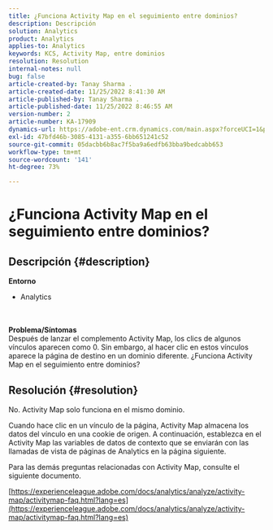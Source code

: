 ```yaml
---
title: ¿Funciona Activity Map en el seguimiento entre dominios?
description: Descripción
solution: Analytics
product: Analytics
applies-to: Analytics
keywords: KCS, Activity Map, entre dominios
resolution: Resolution
internal-notes: null
bug: false
article-created-by: Tanay Sharma .
article-created-date: 11/25/2022 8:41:30 AM
article-published-by: Tanay Sharma .
article-published-date: 11/25/2022 8:46:55 AM
version-number: 2
article-number: KA-17909
dynamics-url: https://adobe-ent.crm.dynamics.com/main.aspx?forceUCI=1&pagetype=entityrecord&etn=knowledgearticle&id=fc907bf3-9c6c-ed11-9561-6045bd006e5a
exl-id: 47bfd46b-3085-4131-a355-6bb651241c52
source-git-commit: 05dacbb6b8ac7f5ba9a6edfb63bba9bedcabb653
workflow-type: tm+mt
source-wordcount: '141'
ht-degree: 73%

---
```


# ¿Funciona Activity Map en el seguimiento entre dominios?

## Descripción {#description}

<b>Entorno</b>
- Analytics

<br> <br><b>Problema/Síntomas</b><br>Después de lanzar el complemento Activity Map, los clics de algunos vínculos aparecen como 0. Sin embargo, al hacer clic en estos vínculos aparece la página de destino en un dominio diferente. ¿Funciona Activity Map en el seguimiento entre dominios?<br>

## Resolución {#resolution}


No. Activity Map solo funciona en el mismo dominio.

Cuando hace clic en un vínculo de la página, Activity Map almacena los datos del vínculo en una cookie de origen. A continuación, establezca en el Activity Map las variables de datos de contexto que se enviarán con las llamadas de vista de páginas de Analytics en la página siguiente.

Para las demás preguntas relacionadas con Activity Map, consulte el siguiente documento.

[https://experienceleague.adobe.com/docs/analytics/analyze/activity-map/activitymap-faq.html?lang=es](https://experienceleague.adobe.com/docs/analytics/analyze/activity-map/activitymap-faq.html?lang=es)
